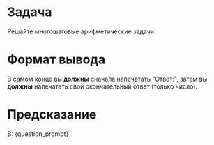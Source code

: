 # Задача
Решайте многошаговые арифметические задачи.

# Формат вывода
В самом конце вы **должны** сначала напечатать "Ответ:", затем вы **должны** напечатать свой окончательный ответ (только число).

# Предсказание
В: {question_prompt}